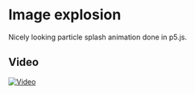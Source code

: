 # Image explosion
Nicely looking particle splash animation done in p5.js.
## Video
[![Video](https://img.youtube.com/vi/KfKw-CBIO-4/0.jpg)](https://www.youtube.com/watch?v=KfKw-CBIO-4)
